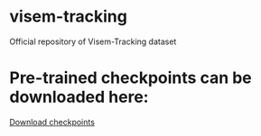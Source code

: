 # visem-tracking
Official repository of Visem-Tracking dataset

# Pre-trained checkpoints can be downloaded here:
[Download checkpoints](https://huggingface.co/datasets/SimulaMet-HOST/VISEM-Tracking/tree/main/best_checkpoints)
